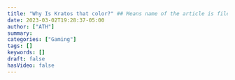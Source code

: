 ```yaml
---
title: "Why Is Kratos that color?" ## Means name of the article is filename
date: 2023-03-02T19:28:37-05:00
author: ["ATH"]
summary:
categories: ["Gaming"]
tags: []
keywords: []
draft: false
hasVideo: false
---
```

